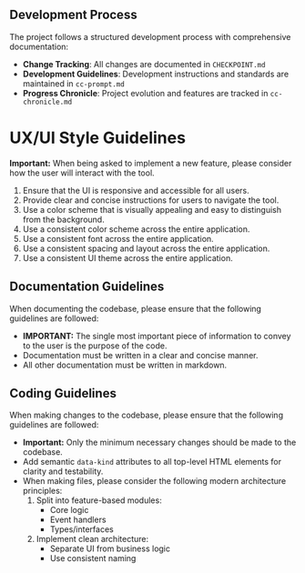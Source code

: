 ## Development Process

The project follows a structured development process with comprehensive documentation:

- **Change Tracking**: All changes are documented in `CHECKPOINT.md`
- **Development Guidelines**: Development instructions and standards are maintained in `cc-prompt.md`
- **Progress Chronicle**: Project evolution and features are tracked in `cc-chronicle.md`

# UX/UI Style Guidelines

**Important:** When being asked to implement a new feature, please consider how the user will interact with the tool.

1. Ensure that the UI is responsive and accessible for all users.
2. Provide clear and concise instructions for users to navigate the tool.
3. Use a color scheme that is visually appealing and easy to distinguish from the background.
4. Use a consistent color scheme across the entire application.
5. Use a consistent font across the entire application.
6. Use a consistent spacing and layout across the entire application.
7. Use a consistent UI theme across the entire application.

## Documentation Guidelines

When documenting the codebase, please ensure that the following guidelines are followed:
- **IMPORTANT:** The single most important piece of information to convey to the user is the purpose of the code.
- Documentation must be written in a clear and concise manner.
- All other documentation must be written in markdown.

## Coding Guidelines

When making changes to the codebase, please ensure that the following guidelines are followed:
- **Important:** Only the minimum necessary changes should be made to the codebase.
- Add semantic `data-kind` attributes to all top-level HTML elements for clarity and testability.
- When making files, please consider the following modern architecture principles:
   1. Split into feature-based modules:
      - Core logic
      - Event handlers
      - Types/interfaces
   2. Implement clean architecture:
      - Separate UI from business logic
      - Use consistent naming